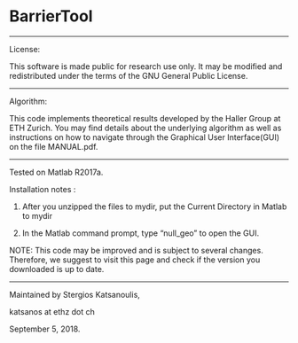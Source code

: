 # BarrierTool

-----------------------------------------------------------------------------

License:

This software is made public for research use only. It may be modified and redistributed
under the terms of the GNU General Public License.

-----------------------------------------------------------------------------

Algorithm:

This code implements theoretical results developed by the Haller Group at ETH Zurich. 
You may find details about the underlying algorithm as well as instructions on how to navigate through
the Graphical User Interface(GUI) on the file MANUAL.pdf.

-----------------------------------------------------------------------------

Tested on Matlab R2017a.

Installation notes :

1) After you unzipped the files to mydir, put the Current Directory in Matlab to mydir

2) In the Matlab command prompt, type “null_geo” to open the GUI.

NOTE: This code may be improved and is subject to several changes. Therefore, we suggest to visit this 
page and check if the version you downloaded is up to date.  

-----------------------------------------------------------------------------

Maintained by Stergios Katsanoulis,

katsanos at ethz dot ch

September 5, 2018.
